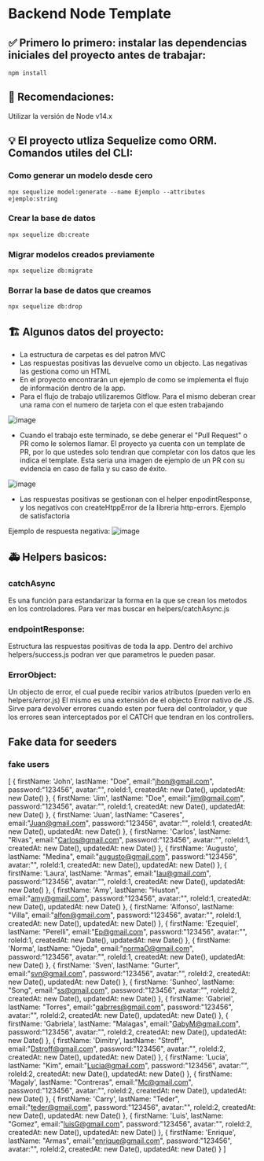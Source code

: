 # Backend Node Template

## ✅ Primero lo primero: instalar las dependencias iniciales del proyecto antes de trabajar:

```
npm install
```

## 🚩 Recomendaciones:

Utilizar la versión de Node v14.x

## 💡 El proyecto utliza Sequelize como ORM. Comandos utiles del CLI:

### Como generar un modelo desde cero

```
npx sequelize model:generate --name Ejemplo --attributes ejemplo:string
```

### Crear la base de datos

```
npx sequelize db:create
```

### Migrar modelos creados previamente

```
npx sequelize db:migrate
```

### Borrar la base de datos que creamos

```
npx sequelize db:drop
```

## 🏗 Algunos datos del proyecto:

- La estructura de carpetas es del patron MVC
- Las respuestas positivas las devuelve como un objecto. Las negativas las gestiona como un HTML
- En el proyecto encontrarán un ejemplo de como se implementa el flujo de información dentro de la app.
- Para el flujo de trabajo utilizaremos Gitflow. Para el mismo deberan crear una rama con el numero de tarjeta con el que esten trabajando

![image](https://user-images.githubusercontent.com/79473217/193649836-2720c8f4-a038-4014-b9a5-c515a9aee273.png)

- Cuando el trabajo este terminado, se debe generar el "Pull Request" o PR como le solemos llamar. El proyecto ya cuenta con un template de PR, por lo que ustedes solo tendran que completar con los datos que les indica el template. Esta seria una imagen de ejemplo de un PR con su evidencia en caso de falla y su caso de éxito.

![image](https://user-images.githubusercontent.com/79473217/193650283-f9d52ece-3548-4a27-8cbf-63fc9fcf72e2.png)

- Las respuestas positivas se gestionan con el helper enpodintResponse, y los negativos con createHtppError de la libreria http-errors.
  Ejemplo de satisfactoria

Ejemplo de respuesta negativa:
![image](https://user-images.githubusercontent.com/79473217/193651690-f0081ce6-9d2e-43ca-9986-bec8a9082d7f.png)

## 🚑 Helpers basicos:

### catchAsync

Es una función para estandarizar la forma en la que se crean los metodos en los controladores. Para ver mas buscar en helpers/catchAsync.js

### endpointResponse:

Estructura las respuestas positivas de toda la app. Dentro del archivo helpers/success.js podran ver que parametros le pueden pasar.

### ErrorObject:

Un objecto de error, el cual puede recibir varios atributos (pueden verlo en helpers/error.js)
El mismo es una extensión de el objecto Error nativo de JS. Sirve para devolver errores cuando esten por fuera del controlador, y que los errores sean interceptados por el CATCH que tendran en los controllers.

## Fake data for seeders

### fake users

[
{
firstName: 'John',
lastName: "Doe",
email:"jhon@gmail.com",
password:"123456",
avatar:"",
roleId:1,
createdAt: new Date(),
updatedAt: new Date()
},
{
firstName: 'Jim',
lastName: "Doe",
email:"jim@gmail.com",
password:"123456",
avatar:"",
roleId:1,
createdAt: new Date(),
updatedAt: new Date()
},
{
firstName: 'Juan',
lastName: "Caseres",
email:"Juan@gmail.com",
password:"123456",
avatar:"",
roleId:1,
createdAt: new Date(),
updatedAt: new Date()
},
{
firstName: 'Carlos',
lastName: "Rivas",
email:"Carlos@gmail.com",
password:"123456",
avatar:"",
roleId:1,
createdAt: new Date(),
updatedAt: new Date()
},
{
firstName: 'Augusto',
lastName: "Medina",
email:"augusto@gmail.com",
password:"123456",
avatar:"",
roleId:1,
createdAt: new Date(),
updatedAt: new Date()
},
{
firstName: 'Laura',
lastName: "Armas",
email:"lau@gmail.com",
password:"123456",
avatar:"",
roleId:1,
createdAt: new Date(),
updatedAt: new Date()
},
{
firstName: 'Amy',
lastName: "Huston",
email:"amy@gmail.com",
password:"123456",
avatar:"",
roleId:1,
createdAt: new Date(),
updatedAt: new Date()
},
{
firstName: 'Alfonso',
lastName: "Villa",
email:"alfon@gmail.com",
password:"123456",
avatar:"",
roleId:1,
createdAt: new Date(),
updatedAt: new Date()
},
{
firstName: 'Ezequiel',
lastName: "Perelli",
email:"Ep@gmail.com",
password:"123456",
avatar:"",
roleId:1,
createdAt: new Date(),
updatedAt: new Date()
},
{
firstName: 'Norma',
lastName: "Ojeda",
email:"normaO@gmail.com",
password:"123456",
avatar:"",
roleId:1,
createdAt: new Date(),
updatedAt: new Date()
},
{
firstName: 'Sven',
lastName: "Gurter",
email:"svn@gmail.com",
password:"123456",
avatar:"",
roleId:2,
createdAt: new Date(),
updatedAt: new Date()
},
{
firstName: 'Sunheo',
lastName: "Song",
email:"ss@gmail.com",
password:"123456",
avatar:"",
roleId:2,
createdAt: new Date(),
updatedAt: new Date()
},
{
firstName: 'Gabriel',
lastName: "Torres",
email:"gabrres@gmail.com",
password:"123456",
avatar:"",
roleId:2,
createdAt: new Date(),
updatedAt: new Date()
},
{
firstName: 'Gabriela',
lastName: "Malagas",
email:"GabyM@gmail.com",
password:"123456",
avatar:"",
roleId:2,
createdAt: new Date(),
updatedAt: new Date()
},
{
firstName: 'Dimitry',
lastName: "Stroff",
email:"Dstroff@gmail.com",
password:"123456",
avatar:"",
roleId:2,
createdAt: new Date(),
updatedAt: new Date()
},
{
firstName: 'Lucia',
lastName: "Kim",
email:"Lucia@gmail.com",
password:"123456",
avatar:"",
roleId:2,
createdAt: new Date(),
updatedAt: new Date()
},
{
firstName: 'Magaly',
lastName: "Contreras",
email:"Mc@gmail.com",
password:"123456",
avatar:"",
roleId:2,
createdAt: new Date(),
updatedAt: new Date()
},
{
firstName: 'Carry',
lastName: "Teder",
email:"teder@gmail.com",
password:"123456",
avatar:"",
roleId:2,
createdAt: new Date(),
updatedAt: new Date()
},
{
firstName: 'Luis',
lastName: "Gomez",
email:"luisG@gmail.com",
password:"123456",
avatar:"",
roleId:2,
createdAt: new Date(),
updatedAt: new Date()
},
{
firstName: 'Enrique',
lastName: "Armas",
email:"enrique@gmail.com",
password:"123456",
avatar:"",
roleId:2,
createdAt: new Date(),
updatedAt: new Date()
}
]
